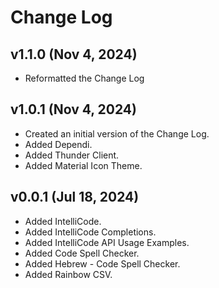 # Change Log

## v1.1.0 (Nov 4, 2024)
- Reformatted the Change Log

## v1.0.1 (Nov 4, 2024)
- Created an initial version of the Change Log.
- Added Dependi.
- Added Thunder Client.
- Added Material Icon Theme.


## v0.0.1 (Jul 18, 2024)
- Added IntelliCode.
- Added IntelliCode Completions.
- Added IntelliCode API Usage Examples.
- Added Code Spell Checker.
- Added Hebrew - Code Spell Checker.
- Added Rainbow CSV.
